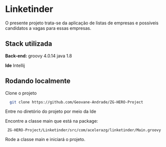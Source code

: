 
# Linketinder

O presente projeto trata-se da aplicação de listas de empresas e possíveis candidatos a vagas para essas empresas.



## Stack utilizada

**Back-end:** groovy 4.0.14
              java 1.8 

**Ide** Intellij


## Rodando localmente

Clone o projeto

```bash
  git clone https://github.com/Geovane-Andrade/ZG-HERO-Project
```

Entre no diretório do projeto por meio da Ide

Encontre a classe main que está na package: 

     ZG-HERO-Project/Linketinder/src/com/acelerazg/linketinder/Main.groovy

Rode a classe main e iniciará o projeto.
